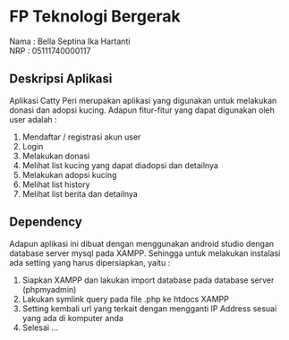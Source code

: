 # FP Teknologi Bergerak 
Nama : Bella Septina Ika Hartanti <br>
NRP : 05111740000117

## Deskripsi Aplikasi
Aplikasi Catty Peri merupakan aplikasi yang digunakan untuk melakukan donasi dan adopsi kucing. Adapun fitur-fitur yang dapat digunakan oleh user adalah :
1. Mendaftar / registrasi akun user
2. Login
3. Melakukan donasi
4. Melihat list kucing yang dapat diadopsi dan detailnya
5. Melakukan adopsi kucing
6. Melihat list history
7. Melihat list berita dan detailnya

## Dependency
Adapun aplikasi ini dibuat dengan menggunakan android studio dengan database server mysql pada XAMPP. Sehingga untuk melakukan instalasi ada setting yang harus dipersiapkan, yaitu :
1. Siapkan XAMPP dan lakukan import database pada database server (phpmyadmin)
2. Lakukan symlink query pada file .php ke htdocs XAMPP
3. Setting kembali url yang terkait dengan mengganti IP Address sesuai yang ada di komputer anda
4. Selesai ...